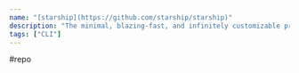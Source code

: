 ```yaml
---
name: "[starship](https://github.com/starship/starship)"
description: "The minimal, blazing-fast, and infinitely customizable prompt for any shell!"
tags: ["CLI"]
---
```

#repo